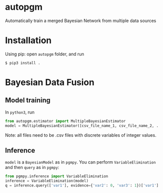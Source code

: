 # autopgm
Automatically train a merged Bayesian Network from multiple data sources

# Installation
Using pip: open `autopgm` folder, and run
```unix
$ pip3 install .
```

# Bayesian Data Fusion

## Model training
In `python3`, run
```python
from autopgm.estimator import MultipleBayesianEstimator
model = MultipleBayesianEstimator([csv_file_name_1, csv_file_name_2, ...]).get_model()
```
Note: all files need to be .csv files with discrete variables of integer values.

## Inference
`model` is a `BayesianModel` as in `pgmpy`.
You can perform `VariableElimination` and then `query` as in `pgmpy`:
```python
from pgmpy.inference import VariableElimination
inference = VariableElimination(model)
q = inference.query(['var1'], evidence={'var2': 0, 'var3': 1})['var1']
```
